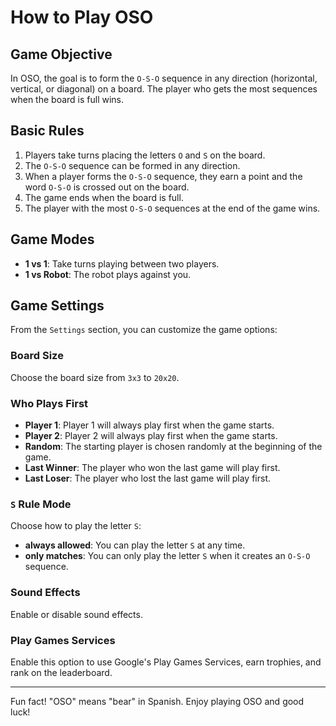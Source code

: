 # How to Play OSO

## Game Objective
In OSO, the goal is to form the `O-S-O` sequence in any direction (horizontal, vertical, or diagonal) on a board. The player who gets the most sequences when the board is full wins.

## Basic Rules
1. Players take turns placing the letters `O` and `S` on the board.
2. The `O-S-O` sequence can be formed in any direction.
3. When a player forms the `O-S-O` sequence, they earn a point and the word `O-S-O` is crossed out on the board.
4. The game ends when the board is full.
5. The player with the most `O-S-O` sequences at the end of the game wins.

## Game Modes
- **1 vs 1**: Take turns playing between two players.
- **1 vs Robot**: The robot plays against you.

## Game Settings
From the `Settings` section, you can customize the game options:

### Board Size
Choose the board size from `3x3` to `20x20`.

### Who Plays First
- **Player 1**: Player 1 will always play first when the game starts.
- **Player 2**: Player 2 will always play first when the game starts.
- **Random**: The starting player is chosen randomly at the beginning of the game.
- **Last Winner**: The player who won the last game will play first.
- **Last Loser**: The player who lost the last game will play first.

### `S` Rule Mode
Choose how to play the letter `S`:
  - **always allowed**: You can play the letter `S` at any time.
  - **only matches**: You can only play the letter `S` when it creates an `O-S-O` sequence.

### Sound Effects
Enable or disable sound effects.

### Play Games Services
Enable this option to use Google's Play Games Services, earn trophies, and rank on the leaderboard.  

---  

Fun fact! "OSO" means "bear" in Spanish. Enjoy playing OSO and good luck!
